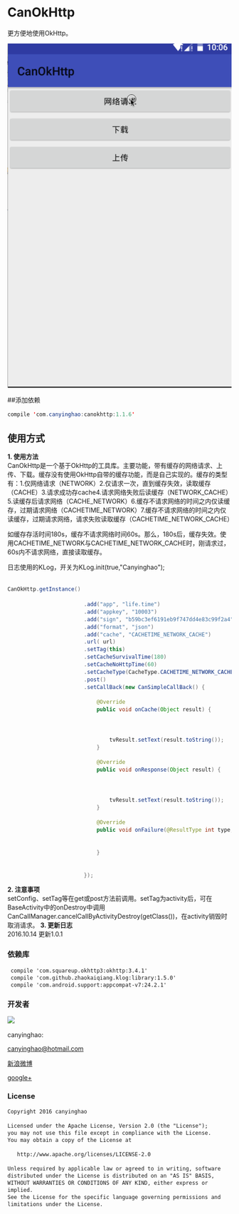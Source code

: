 # CanOkHttp

 更方便地使用OkHttp。
 
 ![](./pic/CanOkHttp.gif)  

##添加依赖
```JAVA
compile 'com.canyinghao:canokhttp:1.1.6'
```

## 使用方式 
**1. 使用方法**  
CanOkHttp是一个基于OkHttp的工具库。主要功能，带有缓存的网络请求、上传、下载。缓存没有使用OkHttp自带的缓存功能，而是自己实现的。缓存的类型有：1.仅网络请求（NETWORK）2.仅请求一次，直到缓存失效，读取缓存（CACHE）3.请求成功存cache4.请求网络失败后读缓存（NETWORK_CACHE）5.读缓存后请求网络（CACHE_NETWORK）6.缓存不请求网络的时间之内仅读缓存，过期请求网络（CACHETIME_NETWORK）7.缓存不请求网络的时间之内仅读缓存，过期请求网络，请求失败读取缓存（CACHETIME_NETWORK_CACHE）  

如缓存存活时间180s，缓存不请求网络时间60s。那么，180s后，缓存失效。使用CACHETIME_NETWORK与CACHETIME_NETWORK_CACHE时，刚请求过，60s内不请求网络，直接读取缓存。

日志使用的KLog，开关为KLog.init(true,"Canyinghao");

```JAVA

CanOkHttp.getInstance()

                        .add("app", "life.time")
                        .add("appkey", "10003")
                        .add("sign", "b59bc3ef6191eb9f747dd4e83c99f2a4")
                        .add("format", "json")
                        .add("cache", "CACHETIME_NETWORK_CACHE")
                        .url( url)
                        .setTag(this)
                        .setCacheSurvivalTime(180)
                        .setCacheNoHttpTime(60)
                        .setCacheType(CacheType.CACHETIME_NETWORK_CACHE)
                        .post()
                        .setCallBack(new CanSimpleCallBack() {

                            @Override
                            public void onCache(Object result) {



                                tvResult.setText(result.toString());
                            }

                            @Override
                            public void onResponse(Object result) {



                                tvResult.setText(result.toString());
                            }

                            @Override
                            public void onFailure(@ResultType int type, String e) {


                            }


                        });

``` 
**2. 注意事项**  
setConfig、setTag等在get或post方法前调用。setTag为activity后，可在BaseActivity中的onDestroy中调用CanCallManager.cancelCallByActivityDestroy(getClass())，在activity销毁时取消请求。
**3. 更新日志**  
2016.10.14  更新1.0.1

  
### 依赖库
```
 compile 'com.squareup.okhttp3:okhttp:3.4.1'
 compile 'com.github.zhaokaiqiang.klog:library:1.5.0'
 compile 'com.android.support:appcompat-v7:24.2.1'
```




### 开发者

![](https://avatars3.githubusercontent.com/u/12572840?v=3&s=460) 

canyinghao: 

<canyinghao@hotmail.com>  

[新浪微博](http://weibo.com/u/5670978460)

[google+](https://plus.google.com/u/0/109542533436298291853)


### License

    Copyright 2016 canyinghao

    Licensed under the Apache License, Version 2.0 (the "License");
    you may not use this file except in compliance with the License.
    You may obtain a copy of the License at

       http://www.apache.org/licenses/LICENSE-2.0

    Unless required by applicable law or agreed to in writing, software
    distributed under the License is distributed on an "AS IS" BASIS,
    WITHOUT WARRANTIES OR CONDITIONS OF ANY KIND, either express or implied.
    See the License for the specific language governing permissions and
    limitations under the License.

